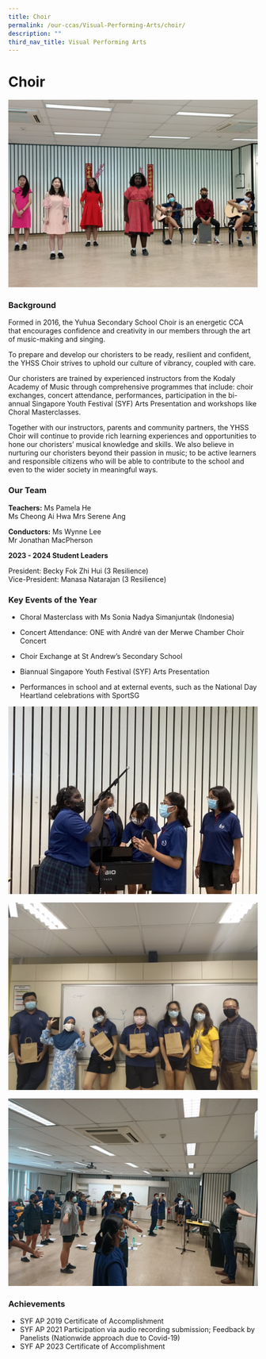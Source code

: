 ```yaml
---
title: Choir
permalink: /our-ccas/Visual-Performing-Arts/choir/
description: ""
third_nav_title: Visual Performing Arts
---
```

# **Choir**

![](/images/c1.jpg)

### Background

Formed in 2016, the Yuhua Secondary School Choir is an energetic CCA that encourages confidence and creativity in our members through the art of music-making and singing. 

To prepare and develop our choristers to be ready, resilient and confident, the YHSS Choir strives to uphold our culture of vibrancy, coupled with care. 

Our choristers are trained by experienced instructors from the Kodaly Academy of Music through comprehensive programmes that include: choir exchanges, concert attendance, performances, participation in the bi-annual Singapore Youth Festival (SYF) Arts Presentation and workshops like Choral Masterclasses. 

Together with our instructors, parents and community partners, the YHSS Choir will continue to provide rich learning experiences and opportunities to hone our choristers’ musical knowledge and skills. We also believe in nurturing our choristers beyond their passion in music; to be active learners and responsible citizens who will be able to contribute to the school and even to the wider society in meaningful ways.


### Our Team

**Teachers:**
Ms Pamela He  
Ms Cheong Ai Hwa
Mrs Serene Ang

**Conductors:**
Ms Wynne Lee  
Mr Jonathan MacPherson

**2023 - 2024 Student Leaders**

President: Becky Fok Zhi Hui (3 Resilience)  
Vice-President: Manasa Natarajan (3 Resilience) 

### Key Events of the Year
*   Choral Masterclass with Ms Sonia Nadya Simanjuntak (Indonesia)
    
*   Concert Attendance: ONE with André van der Merwe Chamber Choir Concert 
    
*   Choir Exchange at St Andrew’s Secondary School
    
*   Biannual Singapore Youth Festival (SYF) Arts Presentation
    
*   Performances in school and at external events, such as the National Day Heartland celebrations with SportSG
    
![](/images/c2.jpg)

![](/images/c3.jpg)

![](/images/c5.jpg)

### Achievements

* SYF AP 2019 Certificate of Accomplishment
* SYF AP 2021 Participation via audio recording submission; Feedback by Panelists (Nationwide approach due to Covid-19)
* SYF AP 2023 Certificate of Accomplishment
